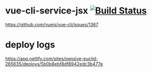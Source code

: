 # vue-cli-service-jsx [![Build Status](https://travis-ci.org/u3u/vue-cli-service-jsx.svg?branch=master)](https://travis-ci.org/u3u/vue-cli-service-jsx)

https://github.com/vuejs/vue-cli/issues/1367

# deploy logs

https://app.netlify.com/sites/pensive-euclid-265635/deploys/5b0b8ebf8df8942edc3b477e
